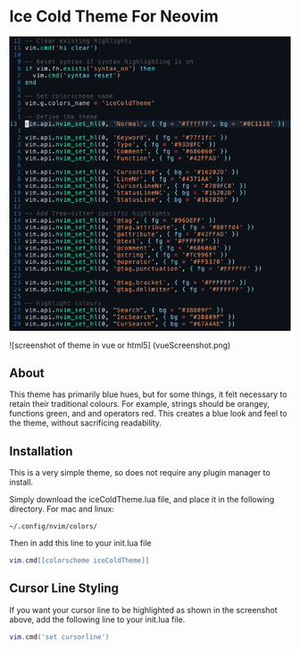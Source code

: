# Ice Cold Theme For Neovim
![screenshot of theme](screenshot.png)

![screenshot of theme in vue or html5] (vueScreenshot.png)
## About
This theme has primarily blue hues, but for some things, it felt necessary to retain their traditional colours. For example, strings should be orangey, functions green, and and operators red. This creates a blue look and feel to the theme, without sacrificing readability.
## Installation
This is a very simple theme, so does not require any plugin manager to install.

Simply download the iceColdTheme.lua file, and place it in the following directory.
For mac and linux:
```
~/.config/nvim/colors/
```

Then in add this line to your init.lua file

```.lua
vim.cmd[[colorscheme iceColdTheme]]
```

## Cursor Line Styling
If you want your cursor line to be highlighted as shown in the screenshot above, add the following line to your init.lua file.

```.lua
vim.cmd('set cursorline')
```
